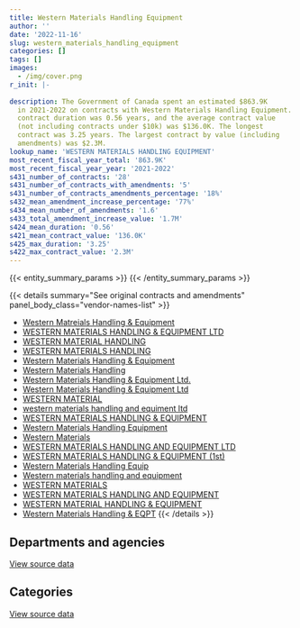 ```yaml
---
title: Western Materials Handling Equipment
author: ''
date: '2022-11-16'
slug: western_materials_handling_equipment
categories: []
tags: []
images:
  - /img/cover.png
r_init: |-
  
description: The Government of Canada spent an estimated $863.9K
  in 2021-2022 on contracts with Western Materials Handling Equipment. The average
  contract duration was 0.56 years, and the average contract value
  (not including contracts under $10k) was $136.0K. The longest
  contract was 3.25 years. The largest contract by value (including
  amendments) was $2.3M.
lookup_name: 'WESTERN MATERIALS HANDLING EQUIPMENT'
most_recent_fiscal_year_total: '863.9K'
most_recent_fiscal_year_year: '2021-2022'
s431_number_of_contracts: '28'
s431_number_of_contracts_with_amendments: '5'
s431_number_of_contracts_amendments_percentage: '18%'
s432_mean_amendment_increase_percentage: '77%'
s434_mean_number_of_amendments: '1.6'
s433_total_amendment_increase_value: '1.7M'
s424_mean_duration: '0.56'
s421_mean_contract_value: '136.0K'
s425_max_duration: '3.25'
s422_max_contract_value: '2.3M'
---
```


<script src="/rmarkdown-libs/htmlwidgets/htmlwidgets.js"></script>
<link href="/rmarkdown-libs/datatables-css/datatables-crosstalk.css" rel="stylesheet" />
<script src="/rmarkdown-libs/datatables-binding/datatables.js"></script>
<script src="/rmarkdown-libs/jquery/jquery-3.6.0.min.js"></script>
<link href="/rmarkdown-libs/dt-core-bootstrap/css/dataTables.bootstrap.min.css" rel="stylesheet" />
<link href="/rmarkdown-libs/dt-core-bootstrap/css/dataTables.bootstrap.extra.css" rel="stylesheet" />
<script src="/rmarkdown-libs/dt-core-bootstrap/js/jquery.dataTables.min.js"></script>
<script src="/rmarkdown-libs/dt-core-bootstrap/js/dataTables.bootstrap.min.js"></script>
<link href="/rmarkdown-libs/crosstalk/css/crosstalk.min.css" rel="stylesheet" />
<script src="/rmarkdown-libs/crosstalk/js/crosstalk.min.js"></script>
<script src="/rmarkdown-libs/htmlwidgets/htmlwidgets.js"></script>
<link href="/rmarkdown-libs/datatables-css/datatables-crosstalk.css" rel="stylesheet" />
<script src="/rmarkdown-libs/datatables-binding/datatables.js"></script>
<script src="/rmarkdown-libs/jquery/jquery-3.6.0.min.js"></script>
<link href="/rmarkdown-libs/dt-core-bootstrap/css/dataTables.bootstrap.min.css" rel="stylesheet" />
<link href="/rmarkdown-libs/dt-core-bootstrap/css/dataTables.bootstrap.extra.css" rel="stylesheet" />
<script src="/rmarkdown-libs/dt-core-bootstrap/js/jquery.dataTables.min.js"></script>
<script src="/rmarkdown-libs/dt-core-bootstrap/js/dataTables.bootstrap.min.js"></script>
<link href="/rmarkdown-libs/crosstalk/css/crosstalk.min.css" rel="stylesheet" />
<script src="/rmarkdown-libs/crosstalk/js/crosstalk.min.js"></script>

{{< entity_summary_params >}}
{{< /entity_summary_params >}}

{{< details summary="See original contracts and amendments" panel_body_class="vendor-names-list" >}}
- [Western Matreials Handling & Equipment](https://search.open.canada.ca/en/ct/?sort=contract_value_f%20desc&page=1&search_text=%22Western%20Matreials%20Handling%20%26%20Equipment%22)
- [WESTERN MATERIALS HANDLING & EQUIPMENT LTD](https://search.open.canada.ca/en/ct/?sort=contract_value_f%20desc&page=1&search_text=%22WESTERN%20MATERIALS%20HANDLING%20%26%20EQUIPMENT%20LTD%22)
- [WESTERN MATERIAL HANDLING](https://search.open.canada.ca/en/ct/?sort=contract_value_f%20desc&page=1&search_text=%22WESTERN%20MATERIAL%20HANDLING%22)
- [WESTERN MATERIALS HANDLING](https://search.open.canada.ca/en/ct/?sort=contract_value_f%20desc&page=1&search_text=%22WESTERN%20MATERIALS%20HANDLING%22)
- [Western Materials Handling & Equipment](https://search.open.canada.ca/en/ct/?sort=contract_value_f%20desc&page=1&search_text=%22Western%20Materials%20Handling%20%26%20Equipment%22)
- [Western Materials Handling](https://search.open.canada.ca/en/ct/?sort=contract_value_f%20desc&page=1&search_text=%22Western%20Materials%20Handling%22)
- [Western Materials Handling & Equipment Ltd.](https://search.open.canada.ca/en/ct/?sort=contract_value_f%20desc&page=1&search_text=%22Western%20Materials%20Handling%20%26%20Equipment%20Ltd.%22)
- [Western Materials Handling & Equipment Ltd](https://search.open.canada.ca/en/ct/?sort=contract_value_f%20desc&page=1&search_text=%22Western%20Materials%20Handling%20%26%20Equipment%20Ltd%22)
- [WESTERN MATERIAL](https://search.open.canada.ca/en/ct/?sort=contract_value_f%20desc&page=1&search_text=%22WESTERN%20MATERIAL%22)
- [western materials handling and equiment ltd](https://search.open.canada.ca/en/ct/?sort=contract_value_f%20desc&page=1&search_text=%22western%20materials%20handling%20and%20equiment%20ltd%22)
- [WESTERN MATERIALS HANDLING & EQUIPMENT](https://search.open.canada.ca/en/ct/?sort=contract_value_f%20desc&page=1&search_text=%22WESTERN%20MATERIALS%20HANDLING%20%26%20EQUIPMENT%22)
- [Western Materials Handling Equipment](https://search.open.canada.ca/en/ct/?sort=contract_value_f%20desc&page=1&search_text=%22Western%20Materials%20Handling%20Equipment%22)
- [Western Materials](https://search.open.canada.ca/en/ct/?sort=contract_value_f%20desc&page=1&search_text=%22Western%20Materials%22)
- [WESTERN MATERIALS HANDLING AND EQUIPMENT LTD](https://search.open.canada.ca/en/ct/?sort=contract_value_f%20desc&page=1&search_text=%22WESTERN%20MATERIALS%20HANDLING%20AND%20EQUIPMENT%20LTD%22)
- [WESTERN MATERIALS HANDLING & EQUIPMENT (1st)](https://search.open.canada.ca/en/ct/?sort=contract_value_f%20desc&page=1&search_text=%22WESTERN%20MATERIALS%20HANDLING%20%26%20EQUIPMENT%20%281st%29%22)
- [Western Materials Handling Equip](https://search.open.canada.ca/en/ct/?sort=contract_value_f%20desc&page=1&search_text=%22Western%20Materials%20Handling%20Equip%22)
- [Western materials handling and equipment](https://search.open.canada.ca/en/ct/?sort=contract_value_f%20desc&page=1&search_text=%22Western%20materials%20handling%20and%20equipment%22)
- [WESTERN MATERIALS](https://search.open.canada.ca/en/ct/?sort=contract_value_f%20desc&page=1&search_text=%22WESTERN%20MATERIALS%22)
- [WESTERN MATERIALS HANDLING AND EQUIPMENT](https://search.open.canada.ca/en/ct/?sort=contract_value_f%20desc&page=1&search_text=%22WESTERN%20MATERIALS%20HANDLING%20AND%20EQUIPMENT%22)
- [WESTERN MATERIAL HANDLING & EQUIPMENT](https://search.open.canada.ca/en/ct/?sort=contract_value_f%20desc&page=1&search_text=%22WESTERN%20MATERIAL%20HANDLING%20%26%20EQUIPMENT%22)
- [Western Materials Handling & EQPT](https://search.open.canada.ca/en/ct/?sort=contract_value_f%20desc&page=1&search_text=%22Western%20Materials%20Handling%20%26%20EQPT%22)
{{< /details >}}

## Departments and agencies

<div id="htmlwidget-1" style="width:100%;height:auto;" class="datatables html-widget"></div>
<script type="application/json" data-for="htmlwidget-1">{"x":{"style":"bootstrap","filter":"none","vertical":false,"data":[["<a href=\"/departments/dnd-mdn/\">National Defence<\/a>"],[374848.42],[989816.44],[740742.84],[863867.41]],"container":"<table class=\"table table-striped table-hover row-border order-column display\">\n  <thead>\n    <tr>\n      <th>Department<\/th>\n      <th>2018-2019<\/th>\n      <th>2019-2020<\/th>\n      <th>2020-2021<\/th>\n      <th>2021-2022<\/th>\n    <\/tr>\n  <\/thead>\n<\/table>","options":{"order":[[4,"desc"]],"pageLength":10,"autoWidth":true,"columnDefs":[{"targets":1,"render":"function(data, type, row, meta) {\n    return type !== 'display' ? data : DTWidget.formatCurrency(data, \"$\", 2, 3, \",\", \".\", true, null);\n  }"},{"targets":2,"render":"function(data, type, row, meta) {\n    return type !== 'display' ? data : DTWidget.formatCurrency(data, \"$\", 2, 3, \",\", \".\", true, null);\n  }"},{"targets":3,"render":"function(data, type, row, meta) {\n    return type !== 'display' ? data : DTWidget.formatCurrency(data, \"$\", 2, 3, \",\", \".\", true, null);\n  }"},{"targets":4,"render":"function(data, type, row, meta) {\n    return type !== 'display' ? data : DTWidget.formatCurrency(data, \"$\", 2, 3, \",\", \".\", true, null);\n  }"},{"width":"16%","targets":[1,2,3,4]},{"className":"dt-right","targets":[1,2,3,4]}],"orderClasses":false}},"evals":["options.columnDefs.0.render","options.columnDefs.1.render","options.columnDefs.2.render","options.columnDefs.3.render"],"jsHooks":[]}</script>
<p class="text-right">
<a href="https://github.com/GoC-Spending/contracts-data/tree/main/data/out/vendors/western_materials_handling_equipment/summary_by_fiscal_year_by_department.csv" class="source-data-link btn btn-link">View source data</a>
</p>

## Categories

<div id="htmlwidget-2" style="width:100%;height:auto;" class="datatables html-widget"></div>
<script type="application/json" data-for="htmlwidget-2">{"x":{"style":"bootstrap","filter":"none","vertical":false,"data":[["<a href=\"/categories/office_management/\">Office management<\/a>","<a href=\"/categories/defence/\">Defence<\/a>"],[172971.65,201876.76],[703418.05,286398.39],[701496.15,39246.69],[701496.15,162371.26]],"container":"<table class=\"table table-striped table-hover row-border order-column display\">\n  <thead>\n    <tr>\n      <th>Category<\/th>\n      <th>2018-2019<\/th>\n      <th>2019-2020<\/th>\n      <th>2020-2021<\/th>\n      <th>2021-2022<\/th>\n    <\/tr>\n  <\/thead>\n<\/table>","options":{"order":[[4,"desc"]],"dom":"t","pageLength":30,"autoWidth":true,"columnDefs":[{"targets":1,"render":"function(data, type, row, meta) {\n    return type !== 'display' ? data : DTWidget.formatCurrency(data, \"$\", 2, 3, \",\", \".\", true, null);\n  }"},{"targets":2,"render":"function(data, type, row, meta) {\n    return type !== 'display' ? data : DTWidget.formatCurrency(data, \"$\", 2, 3, \",\", \".\", true, null);\n  }"},{"targets":3,"render":"function(data, type, row, meta) {\n    return type !== 'display' ? data : DTWidget.formatCurrency(data, \"$\", 2, 3, \",\", \".\", true, null);\n  }"},{"targets":4,"render":"function(data, type, row, meta) {\n    return type !== 'display' ? data : DTWidget.formatCurrency(data, \"$\", 2, 3, \",\", \".\", true, null);\n  }"},{"width":"16%","targets":[1,2,3,4]},{"className":"dt-right","targets":[1,2,3,4]}],"orderClasses":false,"lengthMenu":[10,25,30,50,100]}},"evals":["options.columnDefs.0.render","options.columnDefs.1.render","options.columnDefs.2.render","options.columnDefs.3.render"],"jsHooks":[]}</script>
<p class="text-right">
<a href="https://github.com/GoC-Spending/contracts-data/tree/main/data/out/vendors/western_materials_handling_equipment/summary_by_fiscal_year_by_category.csv" class="source-data-link btn btn-link">View source data</a>
</p>
